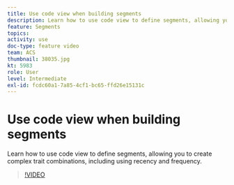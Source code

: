 ```yaml
---
title: Use code view when building segments
description: Learn how to use code view to define segments, allowing you to create complex trait combinations, including using recency and frequency.
feature: Segments
topics: 
activity: use
doc-type: feature video
team: ACS
thumbnail: 38035.jpg
kt: 5983
role: User
level: Intermediate
exl-id: fcdc60a1-7a85-4cf1-bc65-ffd26e15131c
---
```

# Use code view when building segments

Learn how to use code view to define segments, allowing you to create complex trait combinations, including using recency and frequency.

>[!VIDEO](https://video.tv.adobe.com/v/38035/?quality=12&learn=on)
